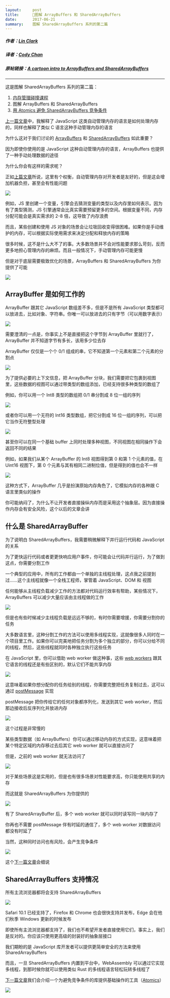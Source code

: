 ```yaml
---
layout:     post
title:      🔡图解 ArrayBuffers 和 SharedArrayBuffers
date:       2017-06-21
summary:    图解 SharedArrayBuffers 系列的第二篇
---
```


##### 作者：[Lin Clark](https://code-cartoons.com/)
##### 译者：[Cody Chan](https://int64ago.org/)

##### 原帖链接：[A cartoon intro to ArrayBuffers and SharedArrayBuffers](https://hacks.mozilla.org/2017/06/a-cartoon-intro-to-arraybuffers-and-sharedarraybuffers/)

---

这是图解 SharedArrayBuffers 系列的第二篇：
 1. [内存管理碰撞课程][1]
 2. 图解 ArrayBuffers 和 SharedArrayBuffers
 3. [用 Atomics 避免 SharedArrayBuffers 竞争条件][2]

[上一篇文章][3]中，我解释了 JavaScript 这类自动管理内存的语言是如何处理内存的，同样也解释了类似 C 语言这种手动管理内存的语言

为什么这对于我们讨论的 [ArrayBuffers][4] 和 [SharedArrayBuffers][5] 如此重要？

因为即使你使用的是 JavaScript 这种自动管理内存的语言，ArrayBuffers 也提供了一种手动处理数据的途径

为什么你会有这样的需求呢？

正如[上篇文章][6]所说，这里有个权衡，自动管理内存对开发者是友好的，但是这会增加机器负担，甚至会有性能问题

![][7]

例如，JS 里创建一个变量，引擎会去猜测变量的类型以及内存里如何表示。因为有了类型猜测，JS 引擎通常会比真实需要预留更多的空间。根据变量不同，内存分配可能会是真实需求的 2-8 倍，这导致了内存浪费

而且，某些创建和使用 JS 对象的场景会让垃圾回收变得很困难。如果你是手动维护的内存，可以根据实际使用需求来决定分配和释放内存的策略

很多时候，这不是什么大不了的事。大多数场景并不会对性能要求那么苛刻，反而更多地担心管理内存的麻烦。而且一般情况下，手动管理内存可能更慢

但是对于底层需要极致优化的场景，ArrayBuffers 和 SharedArrayBuffers 为你提供了可能

![][8]

## ArrayBuffer 是如何工作的

ArrayBuffer 跟其它 JavaScript 数组差不多，但是不是所有 JavaScript 类型都可以放进去，比如对象、字符串。你唯一可以放进去的只有字节（可以用数字表示）

![][9]

需要澄清的一点是，你事实上不是直接把这个字节到 ArrayBuffer 里就行了，ArrayBuffer 并不知道字节有多长，该用多少位去存

ArrayBuffer 仅仅是一个个 0/1 组成的串，它不知道第一个元素和第二个元素的分割点

![][10]

为了提供必要的上下文信息，把 ArrayBuffer 分块，我们需要把它包裹到视图里，这些数据的视图可以通过带类型的数组添加，已经支持很多种类型的数组了

例如，你可以用一个 Int8 类型的数组把 0/1 串分割成 8 位一组的序列

![][11]

或者你可以用一个无符的 Int16 类型数组，把它分割成 16 位一组的序列，可以把它当作无符整型处理

![][12]

甚至你可以在同一个基础 buffer 上同时处理多种视图，不同视图在相同操作下会返回不同的结果

例如，如果我们从某个 ArrayBuffer 的 Int8 视图得到第 0 和第 1 个元素的值，在 Uint16 视图下，第 0 个元素与其有相同二进制位值，但是得到的值也会不一样

![][13]

这种方式下，ArrayBuffer 几乎是扮演原始内存角色了，它模拟内存的各种跟 C 语言里类似的操作

你可能纳闷了，为什么不让开发者直接操纵内存而是采用这个抽象层。因为直接操作内存会有安全风险，这个以后的文章会讲

## 什么是 SharedArrayBuffer

为了说明白 SharedArrayBuffers，我需要稍微解释下并行运行代码和 JavaScript 的关系

为了更快运行代码或者更更快响应用户事件，你可能会让代码并行运行，为了做到这点，你需要分割工作

一个典型的应用中，所有的工作都由一个单独的主线程处理，这点我之前提到过……这个主线程就像一个全栈工程师，掌管着 JavaScript、DOM 和 视图

任何能够从主线程负载减少工作的方法都对代码运行效率有帮助，某些情况下，ArrayBuffers 可以减少大量应该由主线程做的工作

![][14]

但是也有些时候减少主线程负载是远远不够的，有时你需要增援，你需要分割你的任务

大多数语言里，这种分割工作的方法可以使用多线程实现，这就像很多人同时在一个项目里工作。如果你可以完美地把任务分割为多个独立的部分，你可以分给不同的线程，然后，这些线程就同时各种独立执行这些任务

在 JavaScript 里，你可以借助 web worker 做这种事，这些 [web workers][15] 跟其它语言的线程还是有些区别的，默认它们不能共享内存

![][16]

这意味着如果你想分配你的任务给别的线程，你需要完整把任务复制过去，这可以通过 [postMessage][17] 实现

postMessage 把你传给它的任何对象都序列化，发送到其它 web worker，然后那边接收后反序列化并放进内存

![][18]

这个过程是非常慢的

某些类型数据（如 ArrayBuffers）你可以通过移动内存的方式实现，这意味着把某个特定区域的内存移过去后其它 web worker 就可以直接访问了

但是，之前的 web worker 就无法访问了

![][19]

对于某些场景这是实用的，但是也有很多场景对性能要求高，你只能使用共享的内存

而这就是 SharedArrayBuffers 为你提供的

![][20]

有了 SharedArrayBuffer 后，多个 web worker 就可以同时读写同一块内存了

你再也不需要 postMessage 伴有时延的通信了，多个 web worker 对数据访问都没有时延了

当然，这种同时访问也有风险，会产生竞争条件

![][21]

这个[下一篇文章][2]会细说

## SharedArrayBuffers 支持情况

所有主流浏览器都将会支持 SharedArrayBuffers

![][22]

Safari 10.1 已经支持了，Firefox 和 Chrome 也会很快支持并发布，Edge 会在他们秋季 Windows 更新的时候发布

即使所有主流浏览器都支持了，我们也不希望开发者直接使用它们，事实上，我们是反对的。你应该只使用更高级的封装好的抽象层接口

我们期盼的是 JavaScript 库开发者可以提供更简单安全的方法来使用 SharedArrayBuffers

而且，一旦 SharedArrayBuffers 内置到平台中，WebAssembly 可以通过它实现多线程，到那时候你就可以使用类似 Rust 的多线程语言轻松玩转多线程了

[下一篇文章][23]我们会介绍一个为避免竞争条件的库提供基础操作的工具（[Atomics][24]）

![][25]


  [1]: https://int64ago.org/2017/06/21/内存管理碰撞课程/
  [2]: https://int64ago.org/2017/06/21/用-Atomics-避免-SharedArrayBuffers-竞争条件/
  [3]: https://int64ago.org/2017/06/21/内存管理碰撞课程/
  [4]: https://developer.mozilla.org/en-US/docs/Web/JavaScript/Reference/Global_Objects/ArrayBuffer
  [5]: https://developer.mozilla.org/en-US/docs/Web/JavaScript/Reference/Global_Objects/SharedArrayBuffer
  [6]: https://int64ago.org/2017/06/21/内存管理碰撞课程/
  [7]: https://cdn.int64ago.org/egh86ar2.png
  [8]: https://cdn.int64ago.org/howd3ymn.png
  [9]: https://cdn.int64ago.org/aki3zrxf.png
  [10]: https://cdn.int64ago.org/u34s6ku.png
  [11]: https://cdn.int64ago.org/eeju5fw6.png
  [12]: https://cdn.int64ago.org/h56rhd5j.png
  [13]: https://cdn.int64ago.org/llwasvia.png
  [14]: https://cdn.int64ago.org/qkodaaqi.png
  [15]: https://developer.mozilla.org/en-US/docs/Web/API/Web_Workers_API/Using_web_workers
  [16]: https://cdn.int64ago.org/e68b0vad.png
  [17]: https://developer.mozilla.org/en-US/docs/Web/API/Worker/postMessage
  [18]: https://cdn.int64ago.org/blehepo.png
  [19]: https://cdn.int64ago.org/ngu33a1b.png
  [20]: https://cdn.int64ago.org/avi9ufo9.png
  [21]: https://cdn.int64ago.org/bp8oj22n.png
  [22]: https://cdn.int64ago.org/qx8jhl1d.png
  [23]: https://int64ago.org/2017/06/21/用-Atomics-避免-SharedArrayBuffers-竞争条件/
  [24]: https://developer.mozilla.org/en-US/docs/Web/JavaScript/Reference/Global_Objects/Atomics
  [25]: https://cdn.int64ago.org/l5qu7huq.png